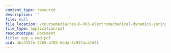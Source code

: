 ```yaml
---
content_type: resource
description: ''
file: null
file_location: /coursemedia/res-6-003-electromechanical-dynamics-spring-2009/4bc415fe77b9a7056eda8c937aca7df1_app_a_emd.pdf
file_type: application/pdf
resourcetype: Document
title: app_a_emd.pdf
uid: 4bc415fe-77b9-a705-6eda-8c937aca7df1
---
```

